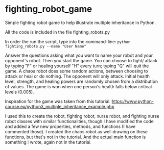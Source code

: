 # fighting_robot_game
Simple fighting robot game to help illustrate multiple inheritance in Python. 

All the code is included in the file fighting_robots.py

In order the run the script, type into the command-line: 
```python fighting_robots.py --name "User Name"```

Answer the questions asking what you want to name your robot and your opponent's robot. Then you start the game. You can choose to fight/ attack by typing "F" or healing yourself "H" every turn; typing "Q" will quit the game. A chaos robot does some random actions, between choosing to attack or heal or do nothing. The opponent will only attack. Initial health level, strength, and healing powers are randomly chosen from a distribution of values. The game is won when one person's health falls below critical levels (0.005).

Inspiration for the game was taken from this tutorial: https://www.python-course.eu/python3_multiple_inheritance_example.php

I used this to create the robot, fighting robot, nurse robot, and fighting nurse robot classes with similar functionalities, though I have modified the code and added a few new properties, methods, and functions (I have commented those). I created the chaos robot as well drawing on these functions, but that's not in the tutorial. And the actual main function is something I wrote, again not in the tutorial. 
